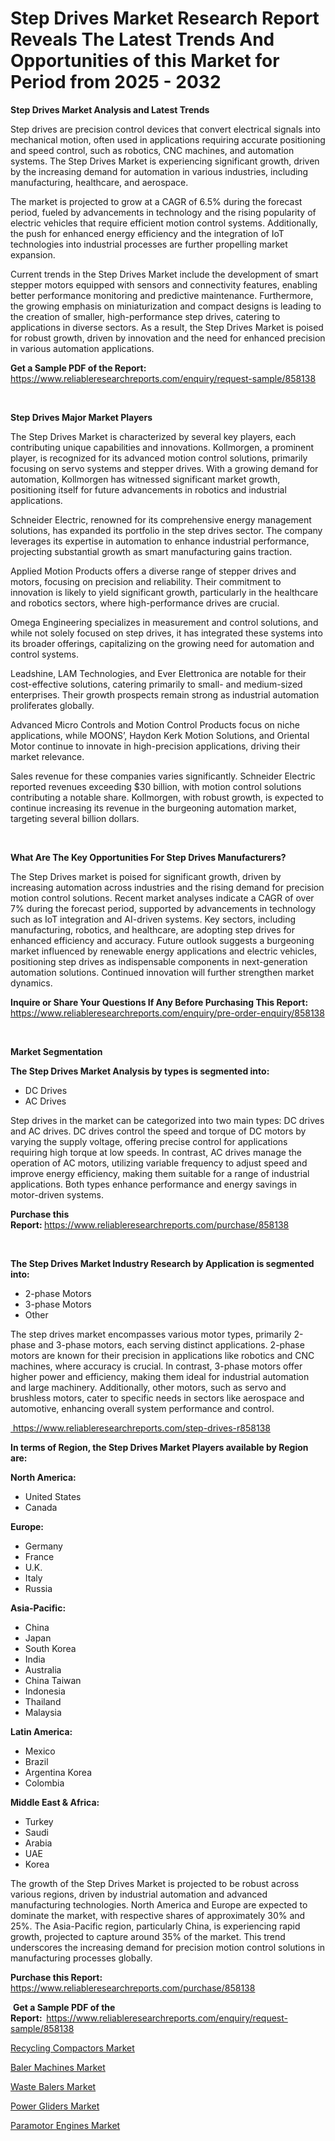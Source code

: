 <p><h1>Step Drives Market Research Report Reveals The Latest Trends And Opportunities of this Market for Period from 2025 - 2032</h1></p><p><strong>Step Drives Market Analysis and Latest Trends</strong></p>
<p><p>Step drives are precision control devices that convert electrical signals into mechanical motion, often used in applications requiring accurate positioning and speed control, such as robotics, CNC machines, and automation systems. The Step Drives Market is experiencing significant growth, driven by the increasing demand for automation in various industries, including manufacturing, healthcare, and aerospace. </p><p>The market is projected to grow at a CAGR of 6.5% during the forecast period, fueled by advancements in technology and the rising popularity of electric vehicles that require efficient motion control systems. Additionally, the push for enhanced energy efficiency and the integration of IoT technologies into industrial processes are further propelling market expansion.</p><p>Current trends in the Step Drives Market include the development of smart stepper motors equipped with sensors and connectivity features, enabling better performance monitoring and predictive maintenance. Furthermore, the growing emphasis on miniaturization and compact designs is leading to the creation of smaller, high-performance step drives, catering to applications in diverse sectors. As a result, the Step Drives Market is poised for robust growth, driven by innovation and the need for enhanced precision in various automation applications.</p></p>
<p><strong>Get a Sample PDF of the Report:&nbsp;</strong> <a href="https://www.reliableresearchreports.com/enquiry/request-sample/858138?utm_campaign=41&utm_medium=2&utm_source=Github&utm_content=ia&utm_term=09042025&utm_id=step-drives">https://www.reliableresearchreports.com/enquiry/request-sample/858138</a></p>
<p>&nbsp;</p>
<p><strong>Step Drives Major Market Players</strong></p>
<p><p>The Step Drives Market is characterized by several key players, each contributing unique capabilities and innovations. Kollmorgen, a prominent player, is recognized for its advanced motion control solutions, primarily focusing on servo systems and stepper drives. With a growing demand for automation, Kollmorgen has witnessed significant market growth, positioning itself for future advancements in robotics and industrial applications.</p><p>Schneider Electric, renowned for its comprehensive energy management solutions, has expanded its portfolio in the step drives sector. The company leverages its expertise in automation to enhance industrial performance, projecting substantial growth as smart manufacturing gains traction.</p><p>Applied Motion Products offers a diverse range of stepper drives and motors, focusing on precision and reliability. Their commitment to innovation is likely to yield significant growth, particularly in the healthcare and robotics sectors, where high-performance drives are crucial.</p><p>Omega Engineering specializes in measurement and control solutions, and while not solely focused on step drives, it has integrated these systems into its broader offerings, capitalizing on the growing need for automation and control systems.</p><p>Leadshine, LAM Technologies, and Ever Elettronica are notable for their cost-effective solutions, catering primarily to small- and medium-sized enterprises. Their growth prospects remain strong as industrial automation proliferates globally.</p><p>Advanced Micro Controls and Motion Control Products focus on niche applications, while MOONS’, Haydon Kerk Motion Solutions, and Oriental Motor continue to innovate in high-precision applications, driving their market relevance.</p><p>Sales revenue for these companies varies significantly. Schneider Electric reported revenues exceeding $30 billion, with motion control solutions contributing a notable share. Kollmorgen, with robust growth, is expected to continue increasing its revenue in the burgeoning automation market, targeting several billion dollars.</p></p>
<p>&nbsp;</p>
<p><strong>What Are The Key Opportunities For Step Drives Manufacturers?</strong></p>
<p><p>The Step Drives market is poised for significant growth, driven by increasing automation across industries and the rising demand for precision motion control solutions. Recent market analyses indicate a CAGR of over 7% during the forecast period, supported by advancements in technology such as IoT integration and AI-driven systems. Key sectors, including manufacturing, robotics, and healthcare, are adopting step drives for enhanced efficiency and accuracy. Future outlook suggests a burgeoning market influenced by renewable energy applications and electric vehicles, positioning step drives as indispensable components in next-generation automation solutions. Continued innovation will further strengthen market dynamics.</p></p>
<p><strong>Inquire or Share Your Questions If Any Before Purchasing This Report:</strong> <a href="https://www.reliableresearchreports.com/enquiry/pre-order-enquiry/858138?utm_campaign=41&utm_medium=2&utm_source=Github&utm_content=ia&utm_term=09042025&utm_id=step-drives">https://www.reliableresearchreports.com/enquiry/pre-order-enquiry/858138</a></p>
<p>&nbsp;</p>
<p><strong>Market Segmentation</strong></p>
<p><strong>The Step Drives Market Analysis by types is segmented into:</strong></p>
<p><ul><li>DC Drives</li><li>AC Drives</li></ul></p>
<p><p>Step drives in the market can be categorized into two main types: DC drives and AC drives. DC drives control the speed and torque of DC motors by varying the supply voltage, offering precise control for applications requiring high torque at low speeds. In contrast, AC drives manage the operation of AC motors, utilizing variable frequency to adjust speed and improve energy efficiency, making them suitable for a range of industrial applications. Both types enhance performance and energy savings in motor-driven systems.</p></p>
<p><strong>Purchase this Report:&nbsp;</strong><a href="https://www.reliableresearchreports.com/purchase/858138?utm_campaign=41&utm_medium=2&utm_source=Github&utm_content=ia&utm_term=09042025&utm_id=step-drives">https://www.reliableresearchreports.com/purchase/858138</a></p>
<p>&nbsp;</p>
<p><strong>The Step Drives Market Industry Research by Application is segmented into:</strong></p>
<p><ul><li>2-phase Motors</li><li>3-phase Motors</li><li>Other</li></ul></p>
<p><p>The step drives market encompasses various motor types, primarily 2-phase and 3-phase motors, each serving distinct applications. 2-phase motors are known for their precision in applications like robotics and CNC machines, where accuracy is crucial. In contrast, 3-phase motors offer higher power and efficiency, making them ideal for industrial automation and large machinery. Additionally, other motors, such as servo and brushless motors, cater to specific needs in sectors like aerospace and automotive, enhancing overall system performance and control.</p></p>
<p><a href="https://www.reliableresearchreports.com/step-drives-r858138?utm_campaign=41&utm_medium=2&utm_source=Github&utm_content=ia&utm_term=09042025&utm_id=step-drives">&nbsp;https://www.reliableresearchreports.com/step-drives-r858138</a></p>
<p><strong>In terms of Region, the Step Drives Market Players available by Region are:</strong></p>
<p>
    <p> <strong> North America: </strong>
        <ul>
            <li>United States</li>
            <li>Canada</li>
        </ul>
        </p> 
    <p> <strong> Europe: </strong>
        <ul>
            <li>Germany</li>
            <li>France</li>
            <li>U.K.</li>
            <li>Italy</li>
            <li>Russia</li>
        </ul>
        </p> 
    <p> <strong> Asia-Pacific: </strong>
        <ul>
            <li>China</li>
            <li>Japan</li>
            <li>South Korea</li>
            <li>India</li>
            <li>Australia</li>
            <li>China Taiwan</li>
            <li>Indonesia</li>
            <li>Thailand</li>
            <li>Malaysia</li>
        </ul>
        </p> 
    <p> <strong> Latin America: </strong>
        <ul>
            <li>Mexico</li>
            <li>Brazil</li>
            <li>Argentina Korea</li>
            <li>Colombia</li>
        </ul>
        </p> 
    <p> <strong> Middle East & Africa: </strong>
        <ul>
            <li>Turkey</li>
            <li>Saudi</li>
            <li>Arabia</li>
            <li>UAE</li>
            <li>Korea</li>
        </ul>
    </p>
    </p>
<p><p>The growth of the Step Drives Market is projected to be robust across various regions, driven by industrial automation and advanced manufacturing technologies. North America and Europe are expected to dominate the market, with respective shares of approximately 30% and 25%. The Asia-Pacific region, particularly China, is experiencing rapid growth, projected to capture around 35% of the market. This trend underscores the increasing demand for precision motion control solutions in manufacturing processes globally.</p></p>
<p><strong>Purchase this Report: </strong><a href="https://www.reliableresearchreports.com/purchase/858138?utm_campaign=41&utm_medium=2&utm_source=Github&utm_content=ia&utm_term=09042025&utm_id=step-drives">https://www.reliableresearchreports.com/purchase/858138</a></p>
<p>&nbsp;<strong>Get a Sample PDF of the Report:&nbsp;&nbsp;</strong><a href="https://www.reliableresearchreports.com/enquiry/request-sample/858138?utm_campaign=41&utm_medium=2&utm_source=Github&utm_content=ia&utm_term=09042025&utm_id=step-drives">https://www.reliableresearchreports.com/enquiry/request-sample/858138</a></p>
<p><strong></strong></p>
<p><p><a href="https://github.com/kukolkasimo5/Market-Research-Report-List-1/blob/main/recycling-compactors-market.md?utm_campaign=41&utm_medium=2&utm_source=Github&utm_content=ia&utm_term=09042025&utm_id=step-drives">Recycling Compactors Market</a></p><p><a href="https://github.com/shafriusizi/Market-Research-Report-List-1/blob/main/baler-machines-market.md?utm_campaign=41&utm_medium=2&utm_source=Github&utm_content=ia&utm_term=09042025&utm_id=step-drives">Baler Machines Market</a></p><p><a href="https://github.com/mudgeadamsvx/Market-Research-Report-List-1/blob/main/waste-balers-market.md?utm_campaign=41&utm_medium=2&utm_source=Github&utm_content=ia&utm_term=09042025&utm_id=step-drives">Waste Balers Market</a></p><p><a href="https://github.com/baatetoshda/Market-Research-Report-List-1/blob/main/power-gliders-market.md?utm_campaign=41&utm_medium=2&utm_source=Github&utm_content=ia&utm_term=09042025&utm_id=step-drives">Power Gliders Market</a></p><p><a href="https://github.com/beyeagamizjp/Market-Research-Report-List-1/blob/main/paramotor-engines-market.md?utm_campaign=41&utm_medium=2&utm_source=Github&utm_content=ia&utm_term=09042025&utm_id=step-drives">Paramotor Engines Market</a></p></p>